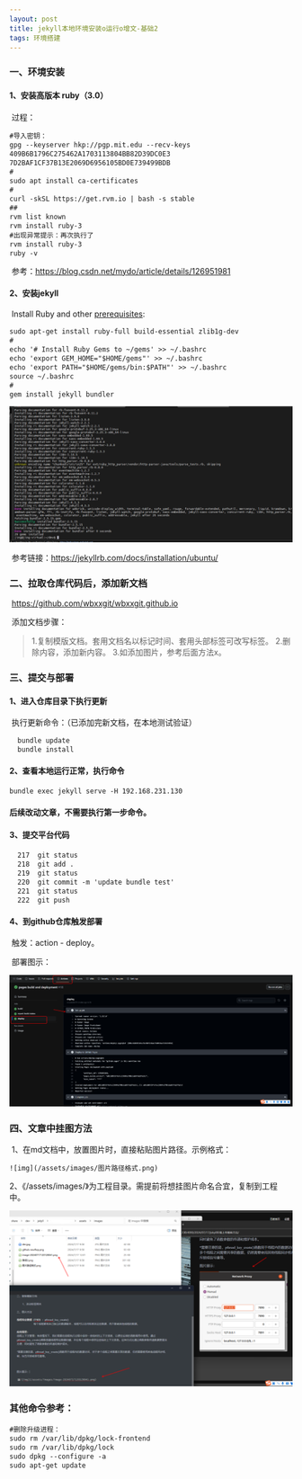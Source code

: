 ```yaml
---
layout: post
title: jekyll本地环境安装o运行o增文-基础2
tags: 环境搭建
---
```




### 一、环境安装

#### 	1、安装高版本 ruby（3.0）

​	过程：	

```
#导入密钥：
gpg --keyserver hkp://pgp.mit.edu --recv-keys 409B6B1796C275462A1703113804BB82D39DC0E3 7D2BAF1CF37B13E2069D6956105BD0E739499BDB
#
sudo apt install ca-certificates
#
curl -skSL https://get.rvm.io | bash -s stable
##
rvm list known
rvm install ruby-3
#出现异常提示：再次执行了
rvm install ruby-3
ruby -v
```

​	参考：https://blog.csdn.net/mydo/article/details/126951981

#### 	2、安装jekyll 

​	Install Ruby and other [prerequisites](https://jekyllrb.com/docs/installation/#requirements):	

```
sudo apt-get install ruby-full build-essential zlib1g-dev
#
echo '# Install Ruby Gems to ~/gems' >> ~/.bashrc
echo 'export GEM_HOME="$HOME/gems"' >> ~/.bashrc
echo 'export PATH="$HOME/gems/bin:$PATH"' >> ~/.bashrc
source ~/.bashrc
#
gem install jekyll bundler
```

![img](/assets/images/2024-07-18-jekyll本地环境安装o运行o增文-基础2/1.png)

​	参考链接：https://jekyllrb.com/docs/installation/ubuntu/

### 二、拉取仓库代码后，添加新文档

​	https://github.com/wbxxgit/wbxxgit.github.io

​	添加文档步骤：

> 1.复制模版文档。套用文档名以标记时间、套用头部标签可改写标签。
> 2.删除内容，添加新内容。
> 3.如添加图片，参考后面方法x。

### 三、提交与部署

#### 	1、进入仓库目录下执行更新

​		执行更新命令：（已添加完新文档，在本地测试验证）

```
  bundle update
  bundle install
```

#### 	2、查看本地运行正常，执行命令

```
bundle exec jekyll serve -H 192.168.231.130
```

#### 	后续改动文章，不需要执行第一步命令。	

#### 	3、提交平台代码

```
  217  git status
  218  git add .
  219  git status
  220  git commit -m 'update bundle test'
  221  git status
  222  git push
```

#### 	4、到github仓库触发部署

​		触发：action - deploy。

​		部署图示：

![img](/assets/images/2024-07-18-jekyll本地环境安装o运行o增文-基础2/2.png)

### 四、文章中挂图方法

​	1、在md文档中，放置图片时，直接粘贴图片路径。示例格式：

```
![img](/assets/images/图片路径格式.png)
```

​	2、《/assets/images/》为工程目录。需提前将想挂图片命名合宜，复制到工程中。

![img](/assets/images/2024-07-18-jekyll本地环境安装o运行o增文-基础2/3.png)

### 其他命令参考：

```
#删除升级进程：
sudo rm /var/lib/dpkg/lock-frontend
sudo rm /var/lib/dpkg/lock
sudo dpkg --configure -a
sudo apt-get update
```

